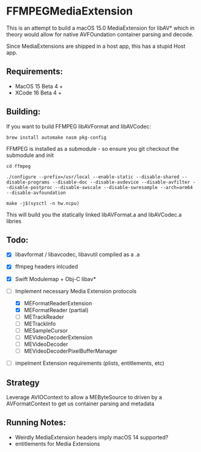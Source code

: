 # FFMPEGMediaExtension

This is an attempt to build a macOS 15.0 MediaExtension for libAV* which in theory would allow for native AVFOundation container parsing and decode.

Since MediaExtensions are shipped in a host app, this has a stupid Host app.

## Requirements:

* MacOS 15 Beta 4 + 
* XCode 16 Beta 4 + 

## Building:

If you want to build FFMPEG libAVFormat and libAVCodec:

`brew install automake nasm pkg-config`

FFMPEG is installed as a submodule - so ensure you git checkout the submodule and init

`cd ffmpeg`
```
./configure --prefix=/usr/local --enable-static --disable-shared --disable-programs --disable-doc --disable-avdevice --disable-avfilter --disable-postproc --disable-swscale --disable-swresample --arch=arm64 --disable-avfoundation
```

`make -j$(sysctl -n hw.ncpu)`

This will build you the statically linked libAVFormat.a and libAVCodec.a libries 

## Todo:

* [x] libavformat / libavcodec, libavutil compiled as a .a
* [x] ffmpeg headers inlcuded
* [x] Swift Modulemap + Obj-C libav*
* [ ] Implement necessary Media Extension protocols
    * [x] MEFormatReaderExtension
    * [x] MEFormatReader (partial)
    * [ ] METrackReader
    * [ ] METrackInfo
    * [ ] MESampleCursor
    * [ ] MEVideoDecoderExtension
    * [ ] MEVideoDecoder
    * [ ] MEVideoDecoderPixelBufferManager
* [ ] impelment Extension requirements (plists, entitlements, etc)


## Strategy

Leverage AVIOContext to allow a MEByteSource to driven by a AVFormatContext to get us container parsing and metadata

## Running Notes:

* Weirdly MediaExtension headers imply macOS 14 supported?
* entitlements for Media Extensions
